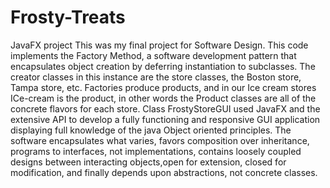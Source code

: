 # Frosty-Treats
JavaFX project
This was my final project for Software Design.
This code implements the Factory Method, a software development pattern that encapsulates object creation by deferring instantiation to subclasses. 
The creator classes in this instance are the store classes, the Boston store, Tampa store, etc.
Factories produce products, and in our Ice cream stores ICe-cream is the product, in other words the Product classes are all of the concrete flavors for each store.
Class FrostyStoreGUI used JavaFX and the extensive API to develop a fully functioning and responsive GUI application displaying full knowledge
of the java Object oriented principles.
The software encapsulates what varies, favors composition over inheritance, programs to interfaces, not implementations, 
contains loosely coupled designs between interacting objects,open for extension, closed for modification, and finally depends upon abstractions, not concrete classes. 

